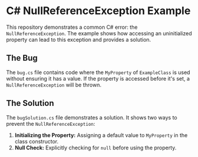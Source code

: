 # C# NullReferenceException Example

This repository demonstrates a common C# error: the `NullReferenceException`.  The example shows how accessing an uninitialized property can lead to this exception and provides a solution.

## The Bug

The `bug.cs` file contains code where the `MyProperty` of `ExampleClass` is used without ensuring it has a value.  If the property is accessed before it's set, a `NullReferenceException` will be thrown.

## The Solution

The `bugSolution.cs` file demonstrates a solution.  It shows two ways to prevent the `NullReferenceException`:

1. **Initializing the Property:**  Assigning a default value to `MyProperty` in the class constructor.
2. **Null Check:** Explicitly checking for `null` before using the property.